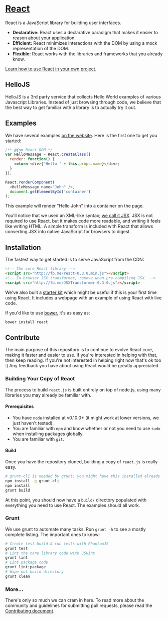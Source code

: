 # [React](http://facebook.github.io/react)

React is a JavaScript library for building user interfaces.

* **Declarative:** React uses a declarative paradigm that makes it easier to reason about your application.
* **Efficient:** React minimizes interactions with the DOM by using a mock representation of the DOM.
* **Flexible:** React works with the libraries and frameworks that you already know.

[Learn how to use React in your own project.](http://facebook.github.io/react/docs/getting-started.html)

## HelloJS

HelloJS is a 3rd party service that collects Hello World examples of various Javascript Libraries. Instead of just browsing through code, we believe that the best way to get familiar with a library is to actually try it out.

## Examples

We have several examples [on the website](http://facebook.github.io/react). Here is the first one to get you started:

```js
/** @jsx React.DOM */
var HelloMessage = React.createClass({
  render: function() {
    return <div>{'Hello ' + this.props.name}</div>;
  }
});

React.renderComponent(
  <HelloMessage name="John" />,
  document.getElementById('container')
);
```

This example will render "Hello John" into a container on the page.

You'll notice that we used an XML-like syntax; [we call it JSX](http://facebook.github.io/react/docs/syntax.html). JSX is not required to use React, but it makes code more readable, and writing it feels like writing HTML. A simple transform is included with React that allows converting JSX into native JavaScript for browsers to digest.

## Installation

The fastest way to get started is to serve JavaScript from the CDN:

```html
<!-- The core React library -->
<script src="http://fb.me/react-0.3.0.min.js"></script>
<!-- In-browser JSX transformer, remove when pre-compiling JSX. -->
<script src="http://fb.me/JSXTransformer-0.3.0.js"></script>
```

We've also built a [starter kit](http://facebook.github.io/react/downloads/react-0.3.0.zip) which might be useful if this is your first time using React. It includes a webpage with an example of using React with live code.

If you'd like to use [bower](http://bower.io), it's as easy as:

```sh
bower install react
```

## Contribute

The main purpose of this repository is to continue to evolve React core, making it faster and easier to use. If you're interested in helping with that, then keep reading. If you're not interested in helping right now that's ok too :) Any feedback you have about using React would be greatly appreciated.

### Building Your Copy of React

The process to build `react.js` is built entirely on top of node.js, using many libraries you may already be familiar with.

#### Prerequisites

* You have `node` installed at v0.10.0+ (it might work at lower versions, we just haven't tested).
* You are familiar with `npm` and know whether or not you need to use `sudo` when installing packages globally.
* You are familiar with `git`.

#### Build

Once you have the repository cloned, building a copy of `react.js` is really easy.

```sh
# grunt-cli is needed by grunt; you might have this installed already
npm install -g grunt-cli
npm install
grunt build
```

At this point, you should now have a `build/` directory populated with everything you need to use React. The examples should all work.

### Grunt

We use grunt to automate many tasks. Run `grunt -h` to see a mostly complete listing. The important ones to know:

```sh
# Create test build & run tests with PhantomJS
grunt test
# Lint the core library code with JSHint
grunt lint
# Lint package code
grunt lint:package
# Wipe out build directory
grunt clean
```

### More…

There's only so much we can cram in here. To read more about the community and guidelines for submitting pull requests, please read the [Contributing document](CONTRIBUTING.md).
